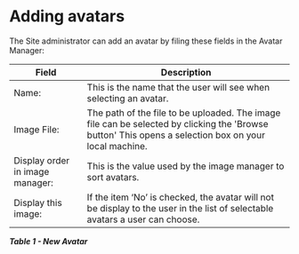 # Adding avatars

The Site administrator can add an avatar by filing these fields in the Avatar Manager:

| Field | Description |
| --- | --- |
| Name: | This is the name that the user will see when selecting an avatar. |
| Image File: | The path of the file to be uploaded. The image file can be selected by clicking the 'Browse button' This opens a selection box on your local machine. |
| Display order in image manager: | This is the value used by the image manager to sort avatars. |
| Display this image: | If the item ‘No’ is checked, the avatar will not be display to the user in the list of selectable avatars a user can choose. |

_**Table 1 - New Avatar**_

